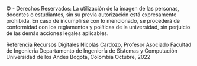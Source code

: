 
© - Derechos Reservados: La utilización de la imagen de las personas, docentes o estudiantes, sin su previa autorización está expresamente prohibida. En caso de incumplirse con lo mencionado, se procederá de conformidad con los reglamentos y políticas de la universidad, sin perjuicio de las demás acciones legales aplicables.

Referencia
Recursos Digitales
Nicolás Cardozo, Profesor Asociado
Facultad de Ingeniería
Departamento de Ingeniería de Sistemas y Computación
Universidad de los Andes
Bogotá, Colombia
Octubre, 2022
